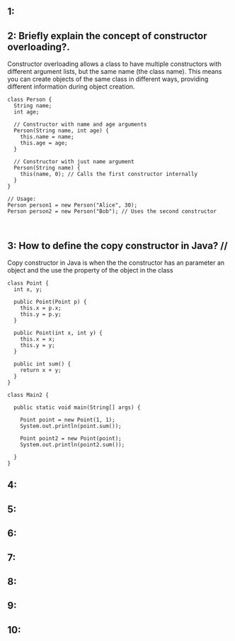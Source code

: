 ## 1: 

## 2: Briefly explain the concept of constructor overloading?.


Constructor overloading allows a class to have multiple constructors with different argument lists, but the same name (the class name). This means you can create objects of the same class in different ways, providing different information during object creation.
```
class Person {
  String name;
  int age;

  // Constructor with name and age arguments
  Person(String name, int age) {
    this.name = name;
    this.age = age;
  }

  // Constructor with just name argument
  Person(String name) {
    this(name, 0); // Calls the first constructor internally
  }
}

// Usage:
Person person1 = new Person("Alice", 30);
Person person2 = new Person("Bob"); // Uses the second constructor



```

## 3: How to define the copy constructor in Java? //
Copy constructor in Java is when the the constructor has an parameter an object and the use the property of the object in the class
```
class Point {
  int x, y;

  public Point(Point p) {
    this.x = p.x;
    this.y = p.y;
  }

  public Point(int x, int y) {
    this.x = x;
    this.y = y;
  }

  public int sum() {
    return x + y;
  }
}

class Main2 {

  public static void main(String[] args) {

    Point point = new Point(1, 1);
    System.out.println(point.sum());

    Point point2 = new Point(point);
    System.out.println(point2.sum());

  }
}
```
## 4: 
## 5: 
## 6: 
## 7: 
## 8: 
## 9: 
## 10: 